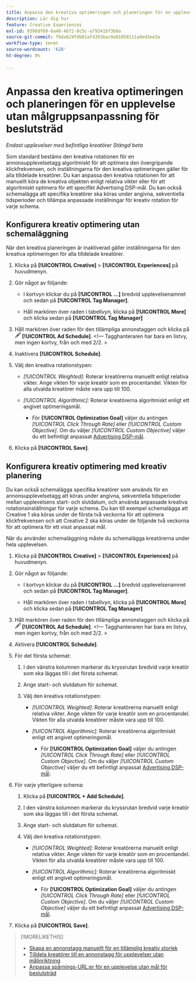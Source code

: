 ```yaml
---
title: Anpassa den kreativa optimeringen och planeringen för en upplevelse
description: Lär dig hur
feature: Creative Experiences
exl-id: 9398df69-6a48-4b72-8c5c-a79341bf3b8a
source-git-commit: f6da629fdb81af4393bac9a81050111aded3ee3a
workflow-type: tm+mt
source-wordcount: '628'
ht-degree: 0%

---
```


# Anpassa den kreativa optimeringen och planeringen för en upplevelse utan målgruppsanpassning för beslutsträd

*Endast upplevelser med befintliga kreatörer*
*Stängd beta*

Som standard bestäms den kreativa rotationen för en annonsupplevelsetagg algoritmiskt för att optimera den övergripande klickfrekvensen, och inställningarna för den kreativa optimeringen gäller för alla tilldelade kreatörer. Du kan anpassa den kreativa rotationen för att manuellt köra de kreativa objekten enligt relativa vikter eller för att algoritmiskt optimera för ett specifikt Advertising DSP-mål. <!-- verify --> Du kan också schemalägga att specifika kreatörer ska köras under angivna, sekventiella tidsperioder och tillämpa anpassade inställningar för kreativ rotation för varje schema.

## Konfigurera kreativ optimering utan schemaläggning

När den kreativa planeringen är inaktiverad gäller inställningarna för den kreativa optimeringen för alla tilldelade kreatörer.

1. Klicka på **[!UICONTROL Creative]** > **[!UICONTROL Experiences]** på huvudmenyn.

1. Gör något av följande:

   * I kortvyn klickar du på **[!UICONTROL ...]** bredvid upplevelsenamnet och sedan på **[!UICONTROL Tag Manager]**.

   * Håll markören över raden i tabellvyn, klicka på **[!UICONTROL More]** och klicka sedan på **[!UICONTROL Tag Manager]**

1. Håll markören över raden för den tillämpliga annonstaggen och klicka på ![Lägg till schema](/help/creative/assets/edit-gray.png "Redigera spårnings-URL:er") **[!UICONTROL Ad Schedule]**. <!-- For targeted experiences, this is "Edit Schedules" -->&lt;!— Tagghanteraren har bara en listvy, men ingen kortvy, från och med 2/2. >

1. Inaktivera **[!UICONTROL Schedule]**.

1. Välj den kreativa rotationstypen:

   * *[!UICONTROL Weighted]:* Roterar kreatörerna manuellt enligt relativa vikter. Ange vikten för varje kreatör som en procentandel. Vikten för alla utvalda kreatörer måste vara upp till 100.

   * *[!UICONTROL Algorithmic]:* Roterar kreatörerna algoritmiskt enligt ett angivet optimeringsmål.

      * För **[!UICONTROL Optimization Goal]** väljer du antingen *[!UICONTROL Click Through Rate]* eller *[!UICONTROL Custom Objective]*.  Om du väljer *[!UICONTROL Custom Objective]* väljer du ett befintligt anpassat [Advertising DSP-mål](/help/dsp/optimization/custom-goal.md).<!-- Verify -->

1. Klicka på **[!UICONTROL Save]**.

## Konfigurera kreativ optimering med kreativ planering

Du kan också schemalägga specifika kreatörer som används för en annonsupplevelsetagg att köras under angivna, sekventiella tidsperioder mellan upplevelsens start- och slutdatum, och använda anpassade kreativa rotationsinställningar för varje schema. Du kan till exempel schemalägga att Creative 1 ska köras under de första två veckorna för att optimera klickfrekvensen och att Creative 2 ska köras under de följande två veckorna för att optimera för ett visst anpassat mål.

När du använder schemaläggning måste du schemalägga kreatörerna under hela upplevelsen.

1. Klicka på **[!UICONTROL Creative]** > **[!UICONTROL Experiences]** på huvudmenyn.

1. Gör något av följande:

   * I kortvyn klickar du på **[!UICONTROL ...]** bredvid upplevelsenamnet och sedan på **[!UICONTROL Tag Manager]**.

   * Håll markören över raden i tabellvyn, klicka på **[!UICONTROL More]** och klicka sedan på **[!UICONTROL Tag Manager]**

1. Håll markören över raden för den tillämpliga annonstaggen och klicka på ![Lägg till schema](/help/creative/assets/edit-gray.png "Redigera spårnings-URL:er") **[!UICONTROL Ad Schedule]**. <!-- For targeted experiences, this is "Edit Schedules" -->&lt;!— Tagghanteraren har bara en listvy, men ingen kortvy, från och med 2/2. >

1. Aktivera **[!UICONTROL Schedule]**.

1. För det första schemat:

   1. I den vänstra kolumnen markerar du kryssrutan bredvid varje kreatör som ska läggas till i det första schemat.

   1. Ange start- och slutdatum för schemat.

   1. Välj den kreativa rotationstypen:

      * *[!UICONTROL Weighted]:* Roterar kreatörerna manuellt enligt relativa vikter. Ange vikten för varje kreatör som en procentandel. Vikten för alla utvalda kreatörer måste vara upp till 100.

      * *[!UICONTROL Algorithmic]:* Roterar kreatörerna algoritmiskt enligt ett angivet optimeringsmål.

         * För **[!UICONTROL Optimization Goal]** väljer du antingen *[!UICONTROL Click Through Rate]* eller *[!UICONTROL Custom Objective]*.  Om du väljer *[!UICONTROL Custom Objective]* väljer du ett befintligt anpassat [Advertising DSP-mål](/help/dsp/optimization/custom-goal.md).<!-- Verify -->

1. För varje ytterligare schema:

   1. Klicka på **[!UICONTROL + Add Schedule]**.

   1. I den vänstra kolumnen markerar du kryssrutan bredvid varje kreatör som ska läggas till i det första schemat.

   1. Ange start- och slutdatum för schemat.

   1. Välj den kreativa rotationstypen:

      * *[!UICONTROL Weighted]:* Roterar kreatörerna manuellt enligt relativa vikter. Ange vikten för varje kreatör som en procentandel. Vikten för alla utvalda kreatörer måste vara upp till 100.

      * *[!UICONTROL Algorithmic]:* Roterar kreatörerna algoritmiskt enligt ett angivet optimeringsmål.

         * För **[!UICONTROL Optimization Goal]** väljer du antingen *[!UICONTROL Click Through Rate]* eller *[!UICONTROL Custom Objective]*.  Om du väljer *[!UICONTROL Custom Objective]* väljer du ett befintligt anpassat [Advertising DSP-mål](/help/dsp/optimization/custom-goal.md).<!-- Verify -->

1. Klicka på **[!UICONTROL Save]**.

>[!MORELIKETHIS]
>
>* [Skapa en annonstagg manuellt för en tillämplig kreativ storlek](/help/creative/experiences/experience-tag-create-manually.md)
>* [Tilldela kreatörer till en annonstagg för upplevelser utan målinriktning](experience-tag-assign-creatives.md)
>* [Anpassa spårnings-URL:er för en upplevelse utan mål för beslutsträd](experience-tracking-urls-no-targeting.md)
